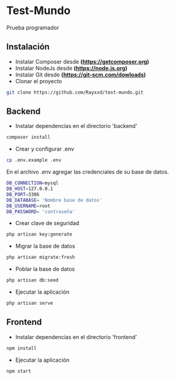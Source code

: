 # Test-Mundo
Prueba programador 

## Instalación

- Instalar Composer desde **(https://getcomposer.org)**
- Instalar NodeJs desde **(https://node.js.org)**
- Instalar Git desde **(https://git-scm.com/dowloads)**
- Clonar el proyecto

```bash
git clone https://github.com/Rayxxd/test-mundo.git
```

## Backend

- Instalar dependencias en el directorio 'backend'
```bash
composer install
```
- Crear y configurar .env
```bash
cp .env.example .env
```
En el archivo .env agregar las credenciales de su base de datos.
```bash
DB_CONNECTION=mysql
DB_HOST=127.0.0.1
DB_PORT=3306
DB_DATABASE= 'Nombre base de datos'
DB_USERNAME=root
DB_PASSWORD= 'contraseña'
```
- Crear clave de seguridad
```bash
php artisan key:generate
```
- Migrar la base de datos  
```bash
php artisan migrate:fresh
```
- Poblar la base de datos
```bash
php artisan db:seed
```
- Ejecutar la aplicación
```bash
php artisan serve
```
## Frontend
- Instalar dependencias en el directorio 'frontend'
```bash
npm install
```
- Ejecutar la aplicación
```bash
npm start
```


